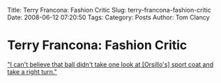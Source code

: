 Title: Terry Francona: Fashion Critic
Slug: terry-francona-fashion-critic
Date: 2008-06-12 07:20:50
Tags: 
Category: Posts
Author: Tom Clancy

# Terry Francona: Fashion Critic

<a href="http://www.boston.com/sports/baseball/redsox/articles/2008/06/12/offenses_start_was_first_rate/?page=full" target="_blank">"I can't believe that ball didn't take one look at [Orsillo's] sport coat and take a right turn."</a>
